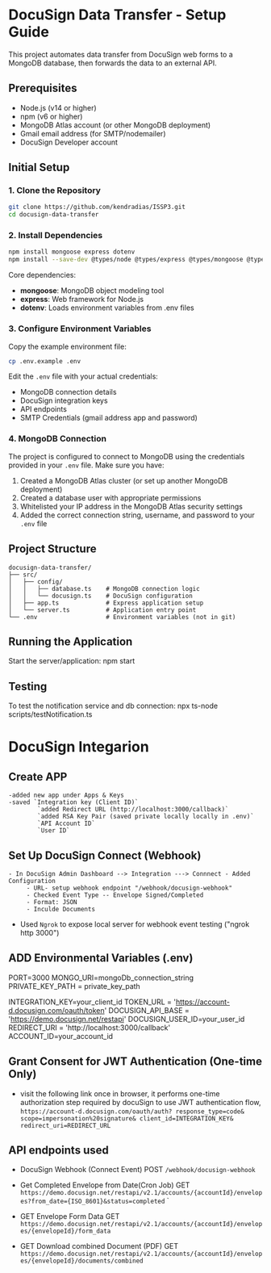 # DocuSign Data Transfer - Setup Guide

This project automates data transfer from DocuSign web forms to a MongoDB database, then forwards the data to an external API.

## Prerequisites

- Node.js (v14 or higher)
- npm (v6 or higher)
- MongoDB Atlas account (or other MongoDB deployment)
- Gmail email address (for SMTP/nodemailer)
- DocuSign Developer account

## Initial Setup

### 1. Clone the Repository

```bash
git clone https://github.com/kendradias/ISSP3.git
cd docusign-data-transfer
```

### 2. Install Dependencies

```bash
npm install mongoose express dotenv
npm install --save-dev @types/node @types/express @types/mongoose @types/nodemailer
```

Core dependencies:
- **mongoose**: MongoDB object modeling tool
- **express**: Web framework for Node.js
- **dotenv**: Loads environment variables from .env files

### 3. Configure Environment Variables

Copy the example environment file:

```bash
cp .env.example .env
```

Edit the `.env` file with your actual credentials:
- MongoDB connection details
- DocuSign integration keys
- API endpoints
- SMTP Credentials (gmail address app and password)

### 4. MongoDB Connection

The project is configured to connect to MongoDB using the credentials provided in your `.env` file. Make sure you have:

1. Created a MongoDB Atlas cluster (or set up another MongoDB deployment)
2. Created a database user with appropriate permissions
3. Whitelisted your IP address in the MongoDB Atlas security settings
4. Added the correct connection string, username, and password to your `.env` file

## Project Structure

```
docusign-data-transfer/
├── src/
│   ├── config/
│   │   ├── database.ts    # MongoDB connection logic
│   │   └── docusign.ts    # DocuSign configuration
│   ├── app.ts             # Express application setup
│   └── server.ts          # Application entry point
└── .env                   # Environment variables (not in git)
```

## Running the Application

Start the server/application:
npm start

## Testing
To test the notification service and db connection:
npx ts-node scripts/testNotification.ts 




# DocuSign Integarion
 ## Create APP
    -added new app under Apps & Keys 
    -saved `Integration key (Client ID)`
            `added Redirect URL (http://localhost:3000/callback)`
            `added RSA Key Pair (saved private locally locally in .env)`
            `API Account ID`
            `User ID`

## Set Up DocuSign Connect (Webhook)
    - In DocuSign Admin Dashboard --> Integration ---> Connnect - Added Configuration
         - URL- setup webhook endpoint "/webhook/docusign-webhook"
         - Checked Event Type -- Envelope Signed/Completed
         - Format: JSON
         - Inculde Documents
   - Used `Ngrok` to expose local server for webhook event testing  ("ngrok http 3000")

## ADD Environmental Variables (.env)
   PORT=3000
   MONGO_URI=mongoDb_connection_string
   PRIVATE_KEY_PATH = private_key_path

   INTEGRATION_KEY=your_client_id
   TOKEN_URL = 'https://account-d.docusign.com/oauth/token'
   DOCUSIGN_API_BASE = 'https://demo.docusign.net/restapi'
   DOCUSIGN_USER_ID=your_user_id
   REDIRECT_URI = 'http://localhost:3000/callback'
   ACCOUNT_ID=your_account_id



## Grant Consent for JWT Authentication (One-time Only)
 - visit the following link once in browser, it performs one-time authorization step required by docuSign to use JWT authentication flow, 
    `https://account-d.docusign.com/oauth/auth?
        response_type=code&
        scope=impersonation%20signature&
        client_id=INTEGRATION_KEY&
        redirect_uri=REDIRECT_URL`


## API endpoints used
   - DocuSign Webhook (Connect Event)
      POST `/webhook/docusign-webhook`

   - Get Completed Envelope from Date(Cron Job)
       GET `https://demo.docusign.net/restapi/v2.1/accounts/{accountId}/envelopes?from_date={ISO_8601}&status=completed`
`

   - GET Envelope Form Data
        GET `https://demo.docusign.net/restapi/v2.1/accounts/{accountId}/envelopes/{envelopeId}/form_data`

   - GET Download combined Document (PDF)
        GET `https://demo.docusign.net/restapi/v2.1/accounts/{accountId}/envelopes/{envelopeId}/documents/combined`


   
    




